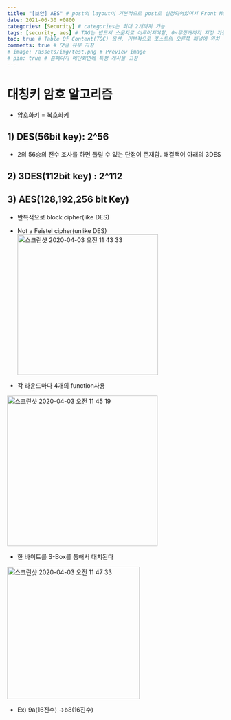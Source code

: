 ```yaml
---
title: "[보안] AES" # post의 layout이 기본적으로 post로 설정되어있어서 Front Matter에 따로 layout변수를 만들어 주지 않아도 됨
date: 2021-06-30 +0800
categories: [Security] # categories는 최대 2개까지 가능
tags: [security, aes] # TAG는 반드시 소문자로 이루어져야함, 0~무한개까지 지정 가능
toc: true # Table Of Content(TOC) 옵션, 기본적으로 포스트의 오른쪽 패널에 위치
comments: true # 댓글 유무 지정
# image: /assets/img/test.png # Preview image
# pin: true # 홈페이지 메인화면에 특정 게시물 고정
---
```


# 대칭키 암호 알고리즘
- 암호화키 = 복호화키

## 1) DES(56bit key): 2^56<br>
- 2의 56승의 전수 조사를 하면 풀릴 수 있는 단점이 존재함. 해결책이 아래의 3DES

## 2) 3DES(112bit key) : 2^112<br>
## 3) AES(128,192,256 bit Key)<br>
- 반복적으로 block cipher(like DES)<br>
- Not a Feistel cipher(unlike DES)<br>
<img width="327" alt="스크린샷 2020-04-03 오전 11 43 33" src="https://user-images.githubusercontent.com/44339530/78318687-5a64e400-75a0-11ea-9895-b17f0e463206.png"><br>

- 각 라운드마다 4개의 function사용<br>

<img width="350" alt="스크린샷 2020-04-03 오전 11 45 19" src="https://user-images.githubusercontent.com/44339530/78318782-9a2bcb80-75a0-11ea-80de-b250acd1fbd0.png"><br>

- 한 바이트를 S-Box를 통해서 대치된다<br>

<img width="308" alt="스크린샷 2020-04-03 오전 11 47 33" src="https://user-images.githubusercontent.com/44339530/78318915-e8d96580-75a0-11ea-8767-8c5723490238.png"><br>

- Ex) 9a(16진수) ->b8(16진수)<br>




